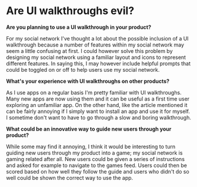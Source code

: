# Are UI walkthroughs evil? #

**Are you planning to use a UI walkthrough in your product?**

For my social network I've thought a lot about the possible inclusion of a UI walkthrough because a number of features within my social network may seem a little confusing at first. I could however solve this problem by designing my social network using a familiar layout and icons to represent different features. In saying this, I may however include helpful prompts that could be toggled on or off to help users use my social network.

**What's your experience with UI walkthroughs on other products?**

As I use apps on a regular basis I'm pretty familiar with UI walkthroughs. Many new apps are now using them and it can be useful as a first time user exploring an unfamiliar app. On the other hand, like the article mentioned it can be fairly annoying if I simply want to install an app and use it for myself. I sometime don't want to have to go through a slow and boring walkthrough.

**What could be an innovative way to guide new users through your product?**

While some may find it annoying, I think it would be interesting to turn guiding new users through my product into a game; my social network is gaming related after all. New users could be given a series of instructions and asked for example to navigate to the games feed. Users could then be scored based on how well they follow the guide and users who didn't do so well could be shown the correct way to use the app.
